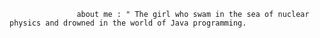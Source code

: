 






                   about me : " The girl who swam in the sea of ​​nuclear physics and drowned in the world of Java programming. 
